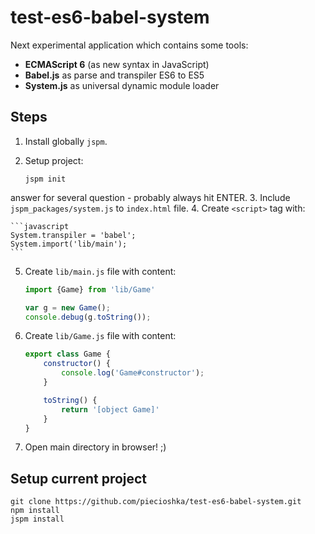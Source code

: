 # test-es6-babel-system

Next experimental application which contains some tools:

 - **ECMAScript 6** (as new syntax in JavaScript)
 - **Babel.js** as parse and transpiler ES6 to ES5
 - **System.js** as universal dynamic module loader

## Steps

1. Install globally `jspm`.
2. Setup project:

    ```
    jspm init
    ```
answer for several question - probably always hit ENTER.
3. Include `jspm_packages/system.js` to `index.html` file.
4. Create `<script>` tag with:

    ```javascript
    System.transpiler = 'babel';
    System.import('lib/main');
    ```

5. Create `lib/main.js` file with content:

    ```javascript
    import {Game} from 'lib/Game'

    var g = new Game();
    console.debug(g.toString());
    ```

6. Create `lib/Game.js` file with content:

    ```javascript
    export class Game {
        constructor() {
            console.log('Game#constructor');
        }

        toString() {
            return '[object Game]'
        }
    }
    ```
7. Open main directory in browser! ;)

## Setup current project

```
git clone https://github.com/piecioshka/test-es6-babel-system.git
npm install
jspm install
```
